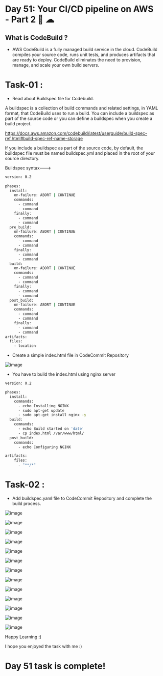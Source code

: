 # Day 51: Your CI/CD pipeline on AWS - Part 2 🚀 ☁

## What is CodeBuild ? 
- AWS CodeBuild is a fully managed build service in the cloud. CodeBuild compiles your source code, runs unit tests, and produces artifacts that are ready to deploy. CodeBuild eliminates the need to provision, manage, and scale your own build servers.

# Task-01 :
- Read about Buildspec file for Codebuild.

A buildspec is a collection of build commands and related settings, in YAML format, that CodeBuild uses to run a build. You can include a buildspec as part of the source code or you can define a buildspec when you create a build project.  

https://docs.aws.amazon.com/codebuild/latest/userguide/build-spec-ref.html#build-spec-ref-name-storage

If you include a buildspec as part of the source code, by default, the buildspec file must be named buildspec.yml and placed in the root of your source directory.

Buildspec syntax--->

```sh
version: 0.2
  
phases:
  install:
    on-failure: ABORT | CONTINUE
    commands:
      - command
      - command
    finally:
      - command
      - command
  pre_build:
    on-failure: ABORT | CONTINUE
    commands:
      - command
      - command
    finally:
      - command
      - command
  build:
    on-failure: ABORT | CONTINUE
    commands:
      - command
      - command
    finally:
      - command
      - command
  post_build:
    on-failure: ABORT | CONTINUE
    commands:
      - command
      - command
    finally:
      - command
      - command
artifacts:
  files:
    - location
```

- Create a simple index.html file in CodeCommit Repository

![image](https://github.com/Chaitannyaa/90DaysOfDevOps/assets/117350787/dcc469ca-99a3-47cb-9675-048b50a0de7d)

- You have to build the index.html using nginx server

```sh
version: 0.2

phases:
  install:
    commands:
      - echo Installing NGINX
      - sudo apt-get update
      - sudo apt-get install nginx -y
  build:
    commands:
      - echo Build started on 'date'
      - cp index.html /var/www/html/
  post_build:
    commands:
      - echo Configuring NGINX

artifacts:
    files:
      - "**/*"
```

# Task-02 :
- Add buildspec.yaml file to CodeCommit Repository and complete the build process.

![image](https://github.com/Chaitannyaa/90DaysOfDevOps/assets/117350787/8c4aebb4-dea0-4221-881b-6a22fbe41d5c)

![image](https://github.com/Chaitannyaa/90DaysOfDevOps/assets/117350787/f578527b-78eb-4314-b96c-ed43686142bf)

![image](https://github.com/Chaitannyaa/90DaysOfDevOps/assets/117350787/c60bf3b2-1f2b-4ed8-8f1a-cf3172a02689)

![image](https://github.com/Chaitannyaa/90DaysOfDevOps/assets/117350787/73d13660-354b-4aa4-8f76-aa33803c67d5)

![image](https://github.com/Chaitannyaa/90DaysOfDevOps/assets/117350787/8204436d-9e4f-4ede-9005-16a602b529dd)

![image](https://github.com/Chaitannyaa/90DaysOfDevOps/assets/117350787/98fe0975-164f-4165-9fed-d98cd5e0c3c8)

![image](https://github.com/Chaitannyaa/90DaysOfDevOps/assets/117350787/c7ca3445-e216-429e-b1b1-bd2cd2b54dd2)

![image](https://github.com/Chaitannyaa/90DaysOfDevOps/assets/117350787/3e7c4c2f-8c56-49b9-9794-07732227899f)

![image](https://github.com/Chaitannyaa/90DaysOfDevOps/assets/117350787/fbdb9c2d-796e-4183-9e7d-e83fdd9e0ef0)

![image](https://github.com/Chaitannyaa/90DaysOfDevOps/assets/117350787/2cb97681-547f-49d2-979f-5dcae7367006)

![image](https://github.com/Chaitannyaa/90DaysOfDevOps/assets/117350787/93916bed-3ba8-49df-b6e3-83a82e21eb8d)

![image](https://github.com/Chaitannyaa/90DaysOfDevOps/assets/117350787/92007e9e-66fe-43ed-905e-43e1fb7d4fda)

![image](https://github.com/Chaitannyaa/90DaysOfDevOps/assets/117350787/5dbfd18b-3c66-48ea-9fe8-9bb4e77ef8f9)

Happy Learning :)

I hope you enjoyed the task with me :)

# Day 51 task is complete!




